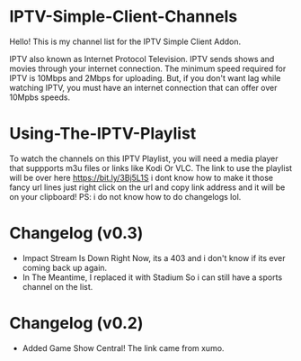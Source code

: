# IPTV-Simple-Client-Channels

Hello! This is my channel list for the IPTV Simple Client Addon.

IPTV also known as Internet Protocol Television. IPTV sends shows and movies through your internet connection. The minimum speed required for IPTV is 10Mbps and 2Mbps for uploading. But, if you don't want lag while watching IPTV, you must have an internet connection that can offer over 10Mpbs speeds.

# Using-The-IPTV-Playlist
To watch the channels on this IPTV Playlist, you will need a media player that suppports m3u files or links like Kodi Or VLC.
The link to use the playlist will be over here https://bit.ly/3Bj5L1S
i dont know how to make it those fancy url lines just right click on the url and
copy link address and it will be on your clipboard!
PS: i do not know how to do changelogs lol.


# Changelog (v0.3)
- Impact Stream Is Down Right Now, its a 403 and i don't know if its ever coming back up again.
- In The Meantime, I replaced it with Stadium So i can still have a sports channel on the list.

# Changelog (v0.2)
- Added Game Show Central! The link came from xumo.


